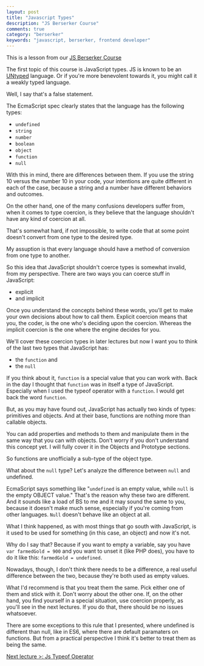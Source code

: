 ```yaml
---
layout: post
title: "Javascript Types"
description: "JS Berserker Course"
comments: true
category: "berserker"
keywords: "javascript, berserker, frontend developer"
---
```


<div class="highlight-text">
  This is a lesson from our <a href="{{ site.baseurl }}{% link berserker.md %}">JS Berserker Course</a>
</div>



The first topic of this course is JavaScript types. JS is known to be an <u>UNtyped</u> language. Or if you're more benevolent towards it, you might call it a weakly typed language.

Well, I say that's a false statement.

The EcmaScript spec clearly states that the language has the following types:
- ```undefined```
- ```string```
- ```number```
- ```boolean```
- ```object```
- ```function```
- ```null```

<div class="divider"></div>

With this in mind, there are differences between them. If you use the string 10 versus the number 10 in your code, your intentions are quite different in each of the case, because a string and a number have different behaviors and outcomes.

On the other hand, one of the many confusions developers suffer from, when it comes to type coercion, is they believe that the language shouldn't have any kind of coercion at all.

That's somewhat hard, if not impossible, to write code that at some point doesn't convert from one type to the desired type.

My assuption is that every language should have a method of conversion from one type to another.

<div class="divider"></div>

So this idea that JavaScript shouldn't coerce types is somewhat invalid, from my perspective. There are two ways you can coerce stuff in JavaScript:
- explicit
- and implicit

Once you understand the concepts behind these words, you'll get to make your own decisions about how to call them. Explicit coercion means that you, the coder, is the one who's deciding upon the coercion. Whereas the implicit coercion is the one where the engine decides for you.

We'll cover these coercion types in later lectures but now I want you to think of the last two types that JavaScript has:
- the ```function``` and
- the ```null```

<div class="divider"></div>

If you think about it, ```function``` is a special value that you can work with. Back in the day I thought that ```function``` was in itself a type of JavaScript. Especially when I used the typeof operator with a ```function```. I would get back the word ```function```.

But, as you may have found out, JavaScript has actually two kinds of types: primitives and objects. And at their base, functions are nothing more than callable objects.

You can add properties and methods to them and manipulate them in the same way that you can with objects. Don't worry if you don't understand this concept yet. I will fully cover it in the Objects and Prototype sections.

So functions are unofficially a sub-type of the object type.

What about the ```null``` type? Let's analyze the difference between ```null``` and undefined.

<div class="divider"></div>

EcmaScript says something like "```undefined``` is an empty value, while ```null``` is the empty OBJECT value." That's the reason why these two are different. And it sounds like a load of BS to me and it may sound the same to you, because it doesn't make much sense, especially if you're coming from other languages. ```Null``` doesn't behave like an object at all.

What I think happened, as with most things that go south with JavaScript, is it used to be used for something (in this case, an object) and now it's not.

Why do I say that? Because if you want to empty a variable, say you have ```var farmedGold = 900``` and you want to unset it  (like PHP does), you have to do it like this: ```farmedGold = undefined```.

Nowadays, though, I don't think there needs to be a difference, a real useful difference between the two, because they're both used as empty values.

What I'd recommend is that you treat them the same. Pick either one of them and stick with it. Don't worry about the other one. If, on the other hand, you find yourself in a special situation, use coercion properly, as you'll see in the next lectures. If you do that, there should be no issues whatsoever.

There are some exceptions to this rule that I presented, where undefined is different than null, like in ES6, where there are default paramaters on functions. But from a practical perspective I think it's better to treat them as being the same.

<div class="highlight-text">
  <a href="{{ site.baseurl }}{% link 2018-01-03-javascript-typeof-operator.markdown %}">Next lecture &gt;: Js Typeof Operator</a>
</div>
